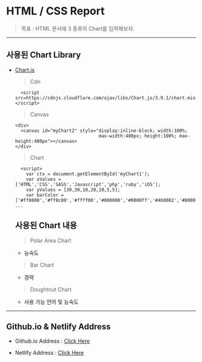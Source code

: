 # HTML / CSS Report

  > 목표 : HTML 문서에 3 종류의 Chart를 입력해보자.

-----------------------------------------------------------------------

## 사용된 Chart Library

- [Chart.js](https://www.chartjs.org/)

  > Cdn
  
    <!-- chart.js -->
        <script src=https://cdnjs.cloudflare.com/ajax/libs/Chart.js/3.9.1/chart.min.js></script>

  > Canvas
  
    <!-- Canvas -->
      <div>
        <canvas id="myChart2" style="display:inline-block; width:100%; 
                                     max-width:400px; height:100%; max-height:400px"></canvas>
      </div>

  > Chart
  
     <!-- Chart -->
        <script>
          var ctx = document.getElementById('myChart1');
          var xValues = ['HTML','CSS','SASS','Javascript','php','ruby','iOS'];
          var yValues = [30,30,10,20,10,5,5];
          var barColor = ['#ff0000','#ff8c00','#ffff00','#008000','#0000ff','#4b0082','#800080'];
      ...
  
  ## 사용된 Chart 내용
  
  > Polar Area Chart
    - 능숙도
  
  > Bar Chart
    - 경력
  
  > Doughtnut Chart
    - 사용 가능 언어 및 능숙도
  
-----------------------------------------------------------------------

## Github.io & Netlify Address

  - Github.io Address : [Click Here](https://racheneken.github.io/Github.io-Chartreport/)
  
  - Netlify Address : [Click Here](https://chartreport.netlify.app)
  

